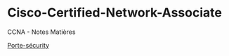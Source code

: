 # Cisco-Certified-Network-Associate
CCNA - Notes Matières

[Porte-sécurity](https://github.com/vandcj/Cisco-Certified-Network-Associate/blob/main/20210312%20Port-s%C3%A9curity%E2%80%BAswitch.md) 
